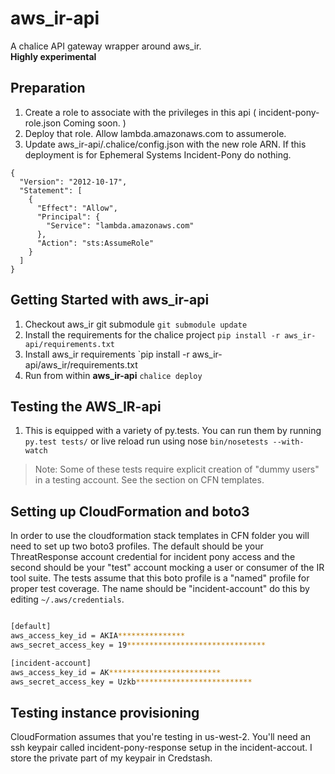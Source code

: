 # aws_ir-api
A chalice API gateway wrapper around aws_ir.  
**Highly experimental**

## Preparation
1. Create a role to associate with the privileges in this api ( incident-pony-role.json Coming soon. )
2. Deploy that role.  Allow lambda.amazonaws.com to assumerole.  
3. Update aws_ir-api/.chalice/config.json with the new role ARN. If this deployment is for Ephemeral Systems Incident-Pony do nothing.


```
{
  "Version": "2012-10-17",
  "Statement": [
    {
      "Effect": "Allow",
      "Principal": {
        "Service": "lambda.amazonaws.com"
      },
      "Action": "sts:AssumeRole"
    }
  ]
}

```

## Getting Started with aws_ir-api

1. Checkout aws_ir git submodule `git submodule update`
2. Install the requirements for the chalice project `pip install -r aws_ir-api/requirements.txt`
3. Install aws_ir requirements `pip install -r aws_ir-api/aws_ir/requirements.txt
4. Run from within __aws_ir-api__ `chalice deploy`

## Testing the AWS_IR-api

1. This is equipped with a variety of py.tests.  You can run them by running
`py.test tests/` or live reload run using nose `bin/nosetests --with-watch`

> Note: Some of these tests require explicit creation of "dummy users" in a testing account.  See the section on CFN templates.

## Setting up CloudFormation and boto3
In order to use the cloudformation stack templates in CFN folder you will need to set up two boto3 profiles.  The default should be your
ThreatResponse account credential for incident pony access and the second should be your "test" account mocking a user or consumer of
the IR tool suite.  The tests assume that this boto profile is a "named" profile for proper test coverage.  The name should be "incident-account" do this by editing `~/.aws/credentials`.

```bash

[default]
aws_access_key_id = AKIA***************
aws_secret_access_key = 19*******************************

[incident-account]
aws_access_key_id = AK*************************
aws_secret_access_key = Uzkb**************************

```
## Testing instance provisioning

CloudFormation assumes that you're testing in us-west-2.  You'll need an ssh keypair called incident-pony-response setup in the incident-accout.
I store the private part of my keypair in Credstash. 
